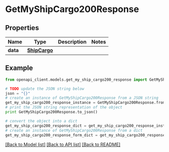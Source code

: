 # GetMyShipCargo200Response



## Properties

Name | Type | Description | Notes
------------ | ------------- | ------------- | -------------
**data** | [**ShipCargo**](ShipCargo.md) |  | 

## Example

```python
from openapi_client.models.get_my_ship_cargo200_response import GetMyShipCargo200Response

# TODO update the JSON string below
json = "{}"
# create an instance of GetMyShipCargo200Response from a JSON string
get_my_ship_cargo200_response_instance = GetMyShipCargo200Response.from_json(json)
# print the JSON string representation of the object
print GetMyShipCargo200Response.to_json()

# convert the object into a dict
get_my_ship_cargo200_response_dict = get_my_ship_cargo200_response_instance.to_dict()
# create an instance of GetMyShipCargo200Response from a dict
get_my_ship_cargo200_response_form_dict = get_my_ship_cargo200_response.from_dict(get_my_ship_cargo200_response_dict)
```
[[Back to Model list]](../README.md#documentation-for-models) [[Back to API list]](../README.md#documentation-for-api-endpoints) [[Back to README]](../README.md)


